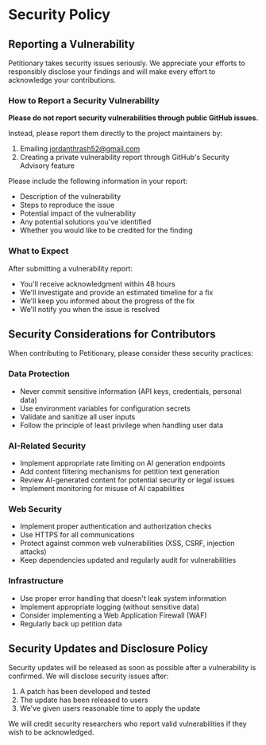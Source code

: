 # Security Policy

## Reporting a Vulnerability

Petitionary takes security issues seriously. We appreciate your efforts to responsibly disclose your findings and will make every effort to acknowledge your contributions.

### How to Report a Security Vulnerability

**Please do not report security vulnerabilities through public GitHub issues.**

Instead, please report them directly to the project maintainers by:

1. Emailing [jordanthrash52@gmail.com](mailto:jordanthrash52@gmail.com)
2. Creating a private vulnerability report through GitHub's Security Advisory feature

Please include the following information in your report:

- Description of the vulnerability
- Steps to reproduce the issue
- Potential impact of the vulnerability
- Any potential solutions you've identified
- Whether you would like to be credited for the finding

### What to Expect

After submitting a vulnerability report:

- You'll receive acknowledgment within 48 hours
- We'll investigate and provide an estimated timeline for a fix
- We'll keep you informed about the progress of the fix
- We'll notify you when the issue is resolved

## Security Considerations for Contributors

When contributing to Petitionary, please consider these security practices:

### Data Protection

- Never commit sensitive information (API keys, credentials, personal data)
- Use environment variables for configuration secrets
- Validate and sanitize all user inputs
- Follow the principle of least privilege when handling user data

### AI-Related Security

- Implement appropriate rate limiting on AI generation endpoints
- Add content filtering mechanisms for petition text generation
- Review AI-generated content for potential security or legal issues
- Implement monitoring for misuse of AI capabilities

### Web Security

- Implement proper authentication and authorization checks
- Use HTTPS for all communications
- Protect against common web vulnerabilities (XSS, CSRF, injection attacks)
- Keep dependencies updated and regularly audit for vulnerabilities

### Infrastructure

- Use proper error handling that doesn't leak system information
- Implement appropriate logging (without sensitive data)
- Consider implementing a Web Application Firewall (WAF)
- Regularly back up petition data

## Security Updates and Disclosure Policy

Security updates will be released as soon as possible after a vulnerability is confirmed. We will disclose security issues after:

1. A patch has been developed and tested
2. The update has been released to users
3. We've given users reasonable time to apply the update

We will credit security researchers who report valid vulnerabilities if they wish to be acknowledged.